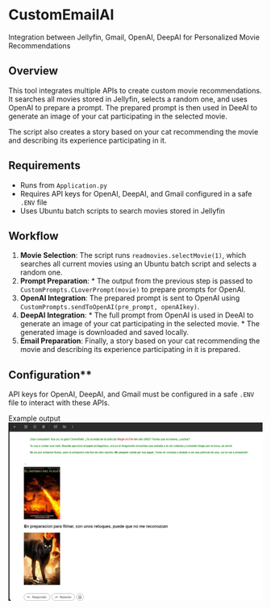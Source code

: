 # CustomEmailAI

Integration between Jellyfin, Gmail, OpenAI, DeepAI for Personalized Movie Recommendations

## Overview

This tool integrates multiple APIs to create custom movie recommendations. It searches all movies stored in Jellyfin, selects a random one, and uses OpenAI to prepare a prompt. The prepared prompt is then used in DeeAI to generate an image of your cat participating in the selected movie.

The script also creates a story based on your cat recommending the movie and describing its experience participating in it.

## Requirements

* Runs from `Application.py`
* Requires API keys for OpenAI, DeepAI, and Gmail configured in a safe `.ENV` file
* Uses Ubuntu batch scripts to search movies stored in Jellyfin

## Workflow

1. **Movie Selection**: The script runs `readmovies.selectMovie(1)`, which searches all current movies using an Ubuntu batch script and selects a random one.
2. **Prompt Preparation**:
        * The output from the previous step is passed to `CustomPrompts.CLoverPrompt(movie)` to prepare prompts for OpenAI.
3. **OpenAI Integration**: The prepared prompt is sent to OpenAI using `CustomPrompts.sendToOpenAI(pre_prompt, openAIkey)`.
4. **DeepAI Integration**:
        * The full prompt from OpenAI is used in DeeAI to generate an image of your cat participating in the selected movie.
        * The generated image is downloaded and saved locally.
5. **Email Preparation**: Finally, a story based on your cat recommending the movie and describing its experience participating in it is prepared.

## Configuration**

API keys for OpenAI, DeepAI, and Gmail must be configured in a safe `.ENV` file to interact with these APIs.

Example output
![alt text](https://github.com/suazojaime/CustomEmailAI/blob/main/cutomEmail.png)
